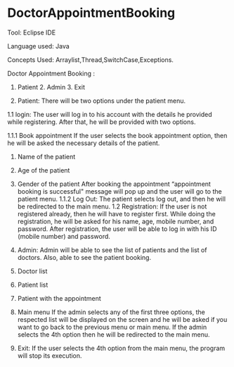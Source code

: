 # DoctorAppointmentBooking

Tool: Eclipse IDE

Language used: Java

Concepts Used: Arraylist,Thread,SwitchCase,Exceptions.


Doctor Appointment Booking :
1. Patient 	2. Admin 	3. Exit 

1. Patient: 
There will be two options under the patient menu. 

1.1 login: 
The user will log in to his account with the details he provided while registering. After that, he will be provided with two options. 

1.1.1 Book appointment 
  If the user selects the book appointment option, then he will be asked the necessary details of the patient. 
  1. Name of the patient 
  2. Age of the patient 
  3. Gender of the patient 
	After booking the appointment “appointment booking is successful" message will pop up and the user will go to the patient menu.
  1.1.2 Log Out: The patient selects log out, and then he will be redirected to the main menu.
  1.2 Registration:
	If the user is not registered already, then he will have to register first. While doing the registration, he will be asked for his name, age, mobile number, and password. After registration, the user will be able to log in with his ID (mobile number) and password.
 
2. Admin: 
	Admin will be able to see the list of patients and the list of doctors. Also, able to see the patient booking. 
1. Doctor list 
2. Patient list 
3. Patient with the appointment 
4. Main menu 
	If the admin selects any of the first three options, the respected list will be displayed on the screen and he will be asked if you want to go back to the previous menu or main menu. If the admin selects the 4th option then he will be redirected to the main menu. 

3. Exit: 
If the user selects the 4th option from the main menu, the program will stop its execution.
